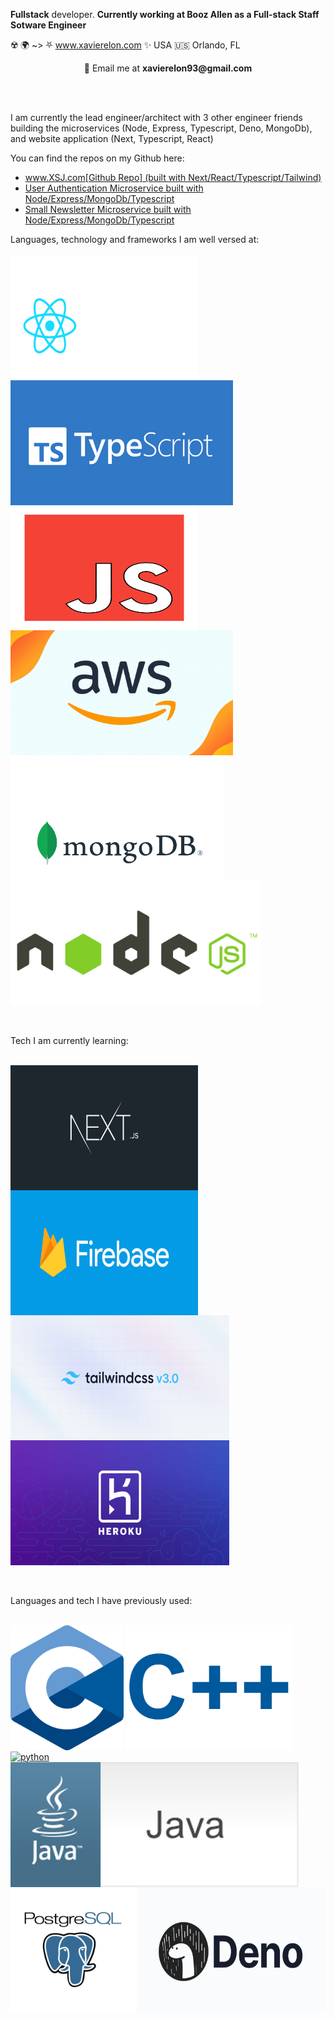  **Fullstack** developer. **Currently working at Booz Allen as a Full-stack Staff Sotware Engineer**

☢️ 🌍 ~> ⛧ www.xavierelon.com ✨ 
USA 🇺🇸 Orlando, FL


<p align="center"> 💬 Email me at <b>xavierelon93@gmail.com</b></p>

<br><br>

<p> I am currently the lead engineer/architect with 3 other engineer friends building the microservices (Node, Express, Typescript, Deno, MongoDb),  and website application (Next, Typescript, React) </p>
<p> You can find the repos on my Github here: </p>

  <ul>
    <li><a href="https://xsj-ui.vercel.app/">www.XSJ.com</a><a href="https://github.com/XavierElon/xsj-consulting-ui">[Github Repo] (built with Next/React/Typescript/Tailwind)</a> </li>
    <li><a href="https://github.com/XavierElon/xsj-users-microservice">User Authentication Microservice built with Node/Express/MongoDb/Typescript</a></li>
    <li><a href="https://github.com/XavierElon/xsj-newsletter-microservice">Small Newsletter Microservice built with Node/Express/MongoDb/Typescript</a></li>
<!--     <li><a href="https://github.com/XavierElon/xsj-ui-starter-app">Next/React/Typescript Website</a></li> -->
<!--     <li><a href="https://github.com/XavierElon/xsj-reusable-component-library">React/Next/Typescript Reusable Component Library</a></li> -->
<!--     <li><a href="https://github.com/XavierElon/xsj-deno-microservice">Deno/Typescript Microservice</a></li> -->
  </ul>

Languages, technology and frameworks I am well versed at: 
<br><br>
<a href="https://reactjs.org/"><img height="200px" width="300px" align="center" alt="react" src="./public/react.gif" /></a>
<a href="https://www.typescriptlang.org/"><img height="200px" align="center" alt="typescript" src="./public/typescript.png"/></a>
<a href="https://javascript.com/"><img height="200px" width="300px" align="center" alt="javascript" src="./public/javascript.gif" /></a>
<a href="https://aws.amazon.com/"><img height="200px" align="center" alt="aws" src="./public/aws.gif"/></a>
<a href="https://www.mongodb.com/"><img height="200px" align="center" alt="mongodb" src="./public/mongo-db.gif"/></a>
<a href="https://nodejs.org/en"><img height="200px" align="center" alt="nodejs" src="./public/nodejs.gif"/></a>




<br><br>
Tech I am currently learning:
<br><br>

<a href="https://nextjs.org/"><img height="200px" width="300px" align="center" alt="next" src="./public/next.jpeg"/></a>
<a href="https://firebase.google.com/"><img height="200px" width="300px" align="center" alt="firebase" src="./public/firebase.png"/></a>
<a href="https://tailwindcss.com/"><img height="200px" width="350px" align="center" alt="tailwindcss" src="./public/tailwind.jpg"/></a>
<a href="https://www.heroku.com/"><img height="200px" width="350px" align="center" alt="heroku" src="./public/heroku.png"/></a>


<br><br>
Languages and tech I have previously used: 
<br><br>

<a href="https://www.learn-c.org/"><img height="200px" align="center" alt="c" src="./public/c.jpeg"/></a>
<a href="https://isocpp.org/"><img height="200px" align="center" alt="c++" src="./public/c++.gif"/></a>
<a href="https://www.python.org/"><img height="200px" align="center" alt="python" src="./public/python.gif"/></a>
<a href="https://www.java.com/en/"><img height="200px" align="center" alt="java" src="./public/java.gif"/></a>
<a href="https://www.postgresql.org/"><img height="200px" align="center" alt="postgresql" src="./public/postgresql.gif"/></a>
<a href="https://deno.land"><img height="200px" width="300px" align="center" alt="deno" src="./public/deno.webp"/></a>
